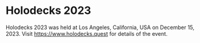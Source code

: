 # Holodecks 2023
Holodecks 2023 was held at Los Angeles, California, USA on December 15, 2023.  Visit https://www.holodecks.quest for details of the event.
